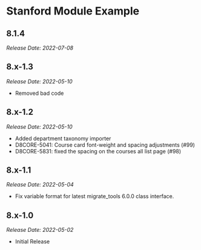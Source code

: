 # Stanford Module Example


8.1.4
--------------------------------------------------------------------------------
_Release Date: 2022-07-08_




8.x-1.3
--------------------------------------------------------------------------------
_Release Date: 2022-05-10_

- Removed bad code


8.x-1.2
--------------------------------------------------------------------------------
_Release Date: 2022-05-10_

- Added department taxonomy importer
- D8CORE-5041: Course card font-weight and spacing adjustments (#99)
- D8CORE-5831: fixed the spacing on the courses all list page (#98)

8.x-1.1
--------------------------------------------------------------------------------
_Release Date: 2022-05-04_

- Fix variable format for latest migrate_tools 6.0.0 class interface.

8.x-1.0
--------------------------------------------------------------------------------
_Release Date: 2022-05-02_

- Initial Release
